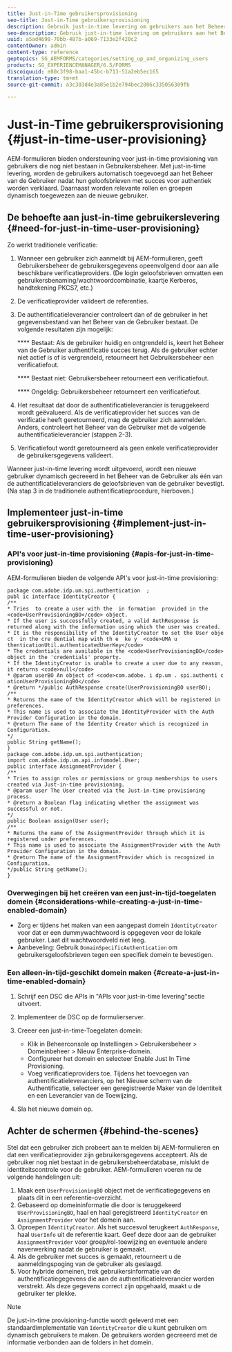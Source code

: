 ```yaml
---
title: Just-in-Time gebruikersprovisioning
seo-title: Just-in-Time gebruikersprovisioning
description: Gebruik just-in-time levering om gebruikers aan het Beheer van de Gebruiker toe te voegen na succesvolle authentificatie en dynamisch relevante rollen en groepen aan de nieuwe gebruiker toe te wijzen.
seo-description: Gebruik just-in-time levering om gebruikers aan het Beheer van de Gebruiker toe te voegen na succesvolle authentificatie en dynamisch relevante rollen en groepen aan de nieuwe gebruiker toe te wijzen.
uuid: a5ad4698-70bb-487b-a069-7133e2f420c2
contentOwner: admin
content-type: reference
geptopics: SG_AEMFORMS/categories/setting_up_and_organizing_users
products: SG_EXPERIENCEMANAGER/6.5/FORMS
discoiquuid: e80c3f98-baa1-45bc-b713-51a2eb5ec165
translation-type: tm+mt
source-git-commit: a3c303d4e3a85e1b2e794bec2006c335056309fb

---
```



# Just-in-Time gebruikersprovisioning {#just-in-time-user-provisioning}

AEM-formulieren bieden ondersteuning voor just-in-time provisioning van gebruikers die nog niet bestaan in Gebruikersbeheer. Met just-in-time levering, worden de gebruikers automatisch toegevoegd aan het Beheer van de Gebruiker nadat hun geloofsbrieven met succes voor authentiek worden verklaard. Daarnaast worden relevante rollen en groepen dynamisch toegewezen aan de nieuwe gebruiker.

## De behoefte aan just-in-time gebruikerslevering {#need-for-just-in-time-user-provisioning}

Zo werkt traditionele verificatie:

1. Wanneer een gebruiker zich aanmeldt bij AEM-formulieren, geeft Gebruikersbeheer de gebruikersgegevens opeenvolgend door aan alle beschikbare verificatieproviders. (De login geloofsbrieven omvatten een gebruikersbenaming/wachtwoordcombinatie, kaartje Kerberos, handtekening PKCS7, etc.)
1. De verificatieprovider valideert de referenties.
1. De authentificatieleverancier controleert dan of de gebruiker in het gegevensbestand van het Beheer van de Gebruiker bestaat. De volgende resultaten zijn mogelijk:

   **** Bestaat: Als de gebruiker huidig en ontgrendeld is, keert het Beheer van de Gebruiker authentificatie succes terug. Als de gebruiker echter niet actief is of is vergrendeld, retourneert het Gebruikersbeheer een verificatiefout.

   **** Bestaat niet: Gebruikersbeheer retourneert een verificatiefout.

   **** Ongeldig: Gebruikersbeheer retourneert een verificatiefout.

1. Het resultaat dat door de authentificatieleverancier is teruggekeerd wordt geëvalueerd. Als de verificatieprovider het succes van de verificatie heeft geretourneerd, mag de gebruiker zich aanmelden. Anders, controleert het Beheer van de Gebruiker met de volgende authentificatieleverancier (stappen 2-3).
1. Verificatiefout wordt geretourneerd als geen enkele verificatieprovider de gebruikersgegevens valideert.

Wanneer just-in-time levering wordt uitgevoerd, wordt een nieuwe gebruiker dynamisch gecreeerd in het Beheer van de Gebruiker als één van de authentificatieleveranciers de geloofsbrieven van de gebruiker bevestigt. (Na stap 3 in de traditionele authentificatieprocedure, hierboven.)

## Implementeer just-in-time gebruikersprovisioning {#implement-just-in-time-user-provisioning}

### API&#39;s voor just-in-time provisioning {#apis-for-just-in-time-provisioning}

AEM-formulieren bieden de volgende API&#39;s voor just-in-time provisioning:

```as3
package com.adobe.idp.um.spi.authentication  ;
publ ic interface IdentityCreator {
/**
* Tries  to create a user with the  in formation  provided in the <code>UserProvisioningBO</code> object.
* If the user is successfully created, a valid AuthResponse is returned along with the information using which the user was created.
* It is the responsibility of the IdentityCreator to set the User obje ct  in the cre dential map with th e  ke y  <code>UMA u thenticationUtil.authenticatedUserKey</code>
* The credentials are available in the <code>UserProvisioningBO</code> object in the 'credentials' property.
* If the IdentityCreator is unable to create a user due to any reason, it returns <code>null</code>
* @param userBO An object of <code>com.adobe. i dp.um . spi.authenti c ationUserProvisioningBO</code>
* @return */public AuthResponse create(UserProvisioningBO userBO);
/**
* Returns the name of the IdentityCreator which will be registered in preferences.
* This name is used to associate the IdentityProvider with the Auth Provider Configuration in the domain.
* @return The name of the Identity Creator which is recognized in Configuration.
*/
public String getName();
}
package com.adobe.idp.um.spi.authentication;
import com.adobe.idp.um.api.infomodel.User;
public interface AssignmentProvider {
/**
* Tries to assign roles or permissions or group memberships to users created via Just-in-time provisioning.
* @param user The User created via the Just-in-time provisioning process.
* @return a Boolean flag indicating whether the assignment was successful or not.
*/
public Boolean assign(User user);
/**
* Returns the name of the AssignmentProvider through which it is registered under preferences.
* This name is used to associate the AssignmentProvider with the Auth Provider Configuration in the domain.
* @return The name of the AssignmentProvider which is recognized in Configuration.
*/public String getName();
}
```

### Overwegingen bij het creëren van een just-in-tijd-toegelaten domein {#considerations-while-creating-a-just-in-time-enabled-domain}

* Zorg er tijdens het maken van een aangepast domein `IdentityCreator` voor dat er een dummywachtwoord is opgegeven voor de lokale gebruiker. Laat dit wachtwoordveld niet leeg.
* Aanbeveling: Gebruik `DomainSpecificAuthentication` om gebruikersgeloofsbrieven tegen een specifiek domein te bevestigen.

### Een alleen-in-tijd-geschikt domein maken {#create-a-just-in-time-enabled-domain}

1. Schrijf een DSC die APIs in &quot;APIs voor just-in-time levering&quot;sectie uitvoert.
1. Implementeer de DSC op de formulierserver.
1. Creeer een just-in-time-Toegelaten domein:

   * Klik in Beheerconsole op Instellingen > Gebruikersbeheer > Domeinbeheer > Nieuw Enterprise-domein.
   * Configureer het domein en selecteer Enable Just In Time Provisioning. <!--Fix broken link (See Setting up and managing domains).-->
   * Voeg verificatieproviders toe. Tijdens het toevoegen van authentificatieleveranciers, op het Nieuwe scherm van de Authentificatie, selecteer een geregistreerde Maker van de Identiteit en een Leverancier van de Toewijzing.

1. Sla het nieuwe domein op.

## Achter de schermen {#behind-the-scenes}

Stel dat een gebruiker zich probeert aan te melden bij AEM-formulieren en dat een verificatieprovider zijn gebruikersgegevens accepteert. Als de gebruiker nog niet bestaat in de gebruikersbeheerdatabase, mislukt de identiteitscontrole voor de gebruiker. AEM-formulieren voeren nu de volgende handelingen uit:

1. Maak een `UserProvisioningBO` object met de verificatiegegevens en plaats dit in een referentie-overzicht.
1. Gebaseerd op domeininformatie die door is teruggekeerd `UserProvisioningBO`, haal en haal geregistreerd `IdentityCreator` en `AssignmentProvider` voor het domein aan.
1. Oproepen `IdentityCreator`. Als het succesvol terugkeert `AuthResponse`, haal `UserInfo` uit de referentie kaart. Geef deze door aan de gebruiker `AssignmentProvider` voor groep/rol-toewijzing en eventuele andere naverwerking nadat de gebruiker is gemaakt.
1. Als de gebruiker met succes is gemaakt, retourneert u de aanmeldingspoging van de gebruiker als geslaagd.
1. Voor hybride domeinen, trek gebruikersinformatie van de authentificatiegegevens die aan de authentificatieleverancier worden verstrekt. Als deze gegevens correct zijn opgehaald, maakt u de gebruiker ter plekke.

>[!NOTE]
>
>De just-in-time provisioning-functie wordt geleverd met een standaardimplementatie van `IdentityCreator` die u kunt gebruiken om dynamisch gebruikers te maken. De gebruikers worden gecreeerd met de informatie verbonden aan de folders in het domein.

